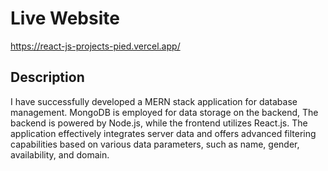# Live Website
https://react-js-projects-pied.vercel.app/

## Description

I have successfully developed a MERN stack application for database management. MongoDB is employed for data storage on the backend, The backend is powered by Node.js, while the frontend utilizes React.js. The application effectively integrates server data and offers advanced filtering capabilities based on various data parameters, such as name, gender, availability, and domain.